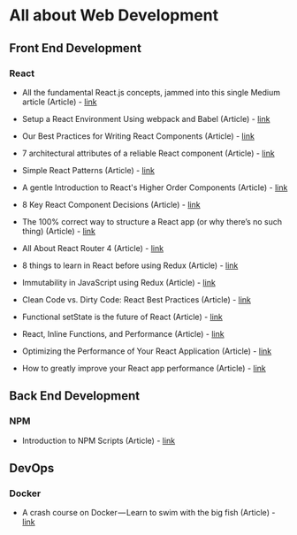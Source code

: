 # All about Web Development

## Front End Development

### React

- All the fundamental React.js concepts, jammed into this single Medium article (Article) - [link](https://medium.freecodecamp.org/all-the-fundamental-react-js-concepts-jammed-into-this-single-medium-article-c83f9b53eac2)

- Setup a React Environment Using webpack and Babel (Article) - [link](https://scotch.io/tutorials/setup-a-react-environment-using-webpack-and-babel)

- Our Best Practices for Writing React Components (Article) - [link](https://engineering.musefind.com/our-best-practices-for-writing-react-components-dec3eb5c3fc8)

- 7 architectural attributes of a reliable React component (Article) - [link](https://dmitripavlutin.com/7-architectural-attributes-of-a-reliable-react-component)

- Simple React Patterns (Article) - [link](http://lucasmreis.github.io/blog/simple-react-patterns)

- A gentle Introduction to React's Higher Order Components (Article) - [link](https://www.robinwieruch.de/gentle-introduction-higher-order-components)

- 8 Key React Component Decisions (Article) - [link](https://medium.freecodecamp.org/8-key-react-component-decisions-cc965db11594)

- The 100% correct way to structure a React app (or why there’s no such thing) (Article) - [link](https://hackernoon.com/the-100-correct-way-to-structure-a-react-app-or-why-theres-no-such-thing-3ede534ef1ed)

- All About React Router 4 (Article) - [link](https://css-tricks.com/react-router-4/)

- 8 things to learn in React before using Redux (Article) - [link](https://www.robinwieruch.de/learn-react-before-using-redux/)

- Immutability in JavaScript using Redux (Article) - [link](https://www.toptal.com/javascript/immutability-in-javascript-using-redux)

- Clean Code vs. Dirty Code: React Best Practices (Article) - [link](http://americanexpress.io/clean-code-dirty-code)

- Functional setState is the future of React (Article) - [link](https://medium.freecodecamp.org/functional-setstate-is-the-future-of-react-374f30401b6b)

- React, Inline Functions, and Performance (Article) - [link](https://cdb.reacttraining.com/react-inline-functions-and-performance-bdff784f5578)

- Optimizing the Performance of Your React Application (Article) - [link](https://auth0.com/blog/optimizing-react)

- How to greatly improve your React app performance (Article) - [link](https://medium.com/myheritage-engineering/how-to-greatly-improve-your-react-app-performance-e70f7cbbb5f6)

## Back End Development



### NPM

- Introduction to NPM Scripts (Article) - [link](https://medium.freecodecamp.org/introduction-to-npm-scripts-1dbb2ae01633)

## DevOps

### Docker

- A crash course on Docker — Learn to swim with the big fish (Article) - [link](https://blog.sourcerer.io/a-crash-course-on-docker-learn-to-swim-with-the-big-fish-6ff25e8958b0?source=bookmarks---------8----------------&gi=d12325e6e852)
